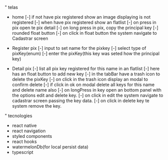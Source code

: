 " telas

- home
  [-] if not have pix registered show an image displaying is not registered
  [-] when have pix registered show an flatlist
  [-] on press in pix open te pix detail
  [-] on long press in pix, copy the principal key
  [-] rounded float button
  [-] on click in float button the system navigate to Cadastrar screen

- Register pix
  [-] input to set name for the pixkey
  [-] select type of pixKey(enum)
  [-] enter the pixKey(this key was seted how the principal key)

- Detail pix
  [-] list all pix key registered for this name in an flatlist
  [-] here has an float button to add new key
  [-] in the tabBar have a trash icon to delete the pixKey
  [-] on click in the trash icon display an modal to confirm delete
  [-] if click in ok on modal delete all keys for this name and delete name also
  [-] on longPress in key open an bottom panel with the options edit and delete key.
  [-] on click in edit the system navigate to cadastrar screen passing the key data.
  [-] on click in delete key te system remove the key.

" tecnologies

- react native
- react navigation
- styled components
- react hooks
- watermelonDb(for local persist data)
- typescript
